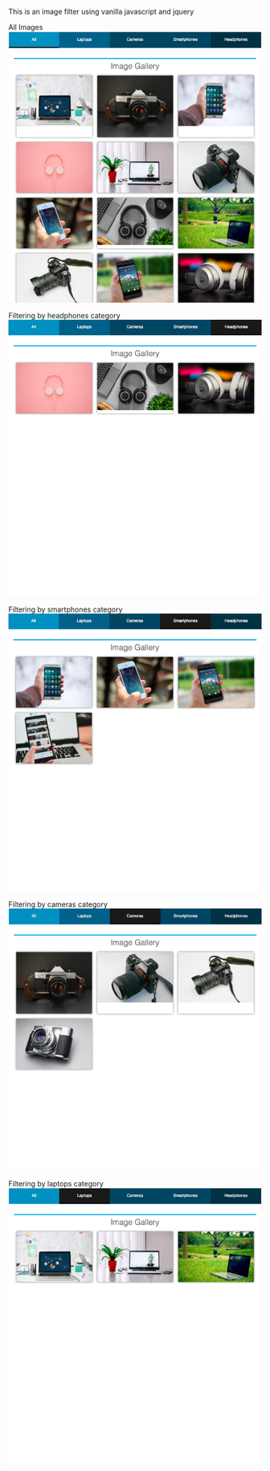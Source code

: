 This is an image filter using vanilla javascript and jquery 

All Images  <br />
![](/img/allPictures.png) <br />

Filtering by headphones category  <br />
![](/img/Headphones.png) 

Filtering by smartphones category   <br />
![](/img/smarthphones.png) <br />

Filtering by cameras category  <br />
![](/img/cameras.png)

Filtering by laptops category   <br />
![](/img/laptops.png)
